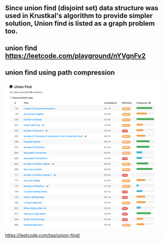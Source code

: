 ## Since union find (disjoint set) data structure was used in Krustkal's algorithm to provide simpler solution, Union find is listed as a graph problem too. 


## union find  https://leetcode.com/playground/nYVgnFv2

## union find using path compression 

![Union find](https://github.com/HuanWangGATECH/leetcode/blob/main/leetcode_my_owntag/graph/Union_find/union_find.1.png)


https://leetcode.com/tag/union-find/

